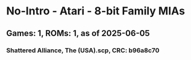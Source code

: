 # No-Intro - Atari - 8-bit Family MIAs
## Games: 1, ROMs: 1, as of 2025-06-05

### Shattered Alliance, The (USA).scp, CRC: b96a8c70
